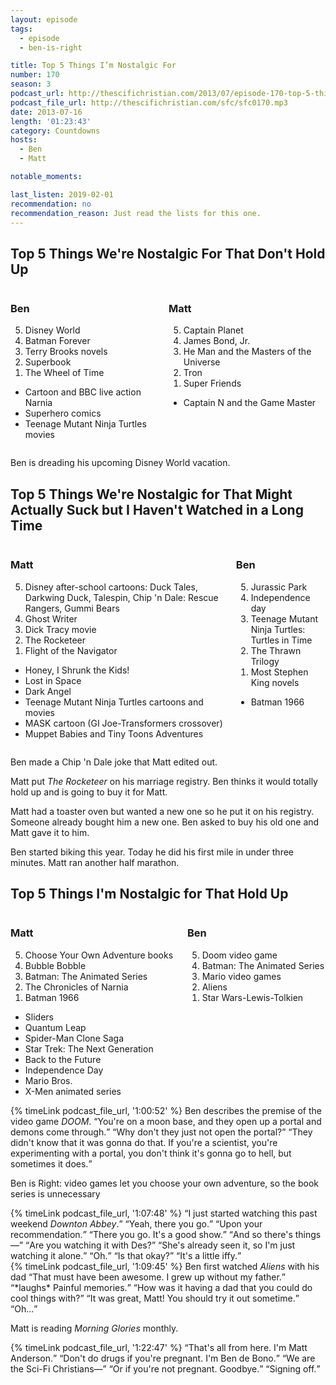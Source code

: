 ```yaml
---
layout: episode
tags:
  - episode
  - ben-is-right

title: Top 5 Things I’m Nostalgic For
number: 170
season: 3
podcast_url: http://thescifichristian.com/2013/07/episode-170-top-5-things-im-nostalgic-for/
podcast_file_url: http://thescifichristian.com/sfc/sfc0170.mp3
date: 2013-07-16
length: '01:23:43'
category: Countdowns
hosts:
  - Ben
  - Matt

notable_moments:

last_listen: 2019-02-01
recommendation: no
recommendation_reason: Just read the lists for this one.
---
```


<div class="top-five">
  <h2 class="has-text-centered">Top 5 Things We're Nostalgic For That Don't Hold Up</h2>
  <div class="columns">
    <div class="column ben">
      <h3>Ben</h3>
      <ol reversed>
        <li>Disney World
        <li>Batman Forever
        <li>Terry Brooks novels
        <li>Superbook
        <li>The Wheel of Time 
      </ol>
      <ul class="runner-ups">
        <li>Cartoon and BBC live action Narnia
        <li>Superhero comics
        <li>Teenage Mutant Ninja Turtles movies
      </ul>
    </div>
    <div class="column matt">
      <h3>Matt</h3>
      <ol reversed>
        <li>Captain Planet
        <li>James Bond, Jr.
        <li>He Man and the Masters of the Universe
        <li>Tron
        <li>Super Friends
      </ol>
      <ul class="runner-ups">
        <li>Captain N and the Game Master
      </ul>
    </div>
  </div>
</div>

Ben is dreading his upcoming Disney World vacation. 

<div class="top-five">
  <h2 class="has-text-centered">Top 5 Things We're Nostalgic for That Might Actually Suck but I Haven't Watched in a Long Time</h2>
  <div class="columns">
    <div class="column matt">
      <h3>Matt</h3>
      <ol reversed>
        <li>Disney after-school cartoons: Duck Tales, Darkwing Duck, Talespin, Chip 'n Dale: Rescue Rangers, Gummi Bears
        <li>Ghost Writer
        <li>Dick Tracy movie
        <li>The Rocketeer 
        <li>Flight of the Navigator
      </ol>
      <ul class="runner-ups">
        <li>Honey, I Shrunk the Kids!
        <li>Lost in Space
        <li>Dark Angel
        <li>Teenage Mutant Ninja Turtles cartoons and movies
        <li>MASK cartoon (GI Joe-Transformers crossover) 
        <li>Muppet Babies and Tiny Toons Adventures
      </ul>
    </div>
    <div class="column ben">
      <h3>Ben</h3>
      <ol reversed>
        <li>Jurassic Park 
        <li>Independence day 
        <li>Teenage Mutant Ninja Turtles: Turtles in Time 
        <li>The Thrawn Trilogy
        <li>Most Stephen King novels
      </ol>
      <ul class="runner-ups">
        <li>Batman 1966
      </ul>
    </div>
  </div>
</div>

Ben made a Chip 'n Dale joke that Matt edited out. 

Matt put <i class="work-title">The Rocketeer</i> on his marriage registry. Ben thinks it would totally hold up and is going to buy it for Matt.

Matt had a toaster oven but wanted a new one so he put it on his registry. Someone already bought him a new one. Ben asked to buy his old one and Matt gave it to him.

Ben started biking this year. Today he did his first mile in under three minutes. Matt ran another half marathon.

<div class="top-five">
  <h2 class="has-text-centered">Top 5 Things I'm Nostalgic for That Hold Up</h2>
  <div class="columns">
    <div class="column matt">
      <h3>Matt</h3>
      <ol reversed>
        <li>Choose Your Own Adventure books
        <li>Bubble Bobble
        <li>Batman: The Animated Series 
        <li>The Chronicles of Narnia
        <li>Batman 1966 
      </ol>
      <ul class="runner-ups">
        <li>Sliders 
        <li>Quantum Leap
        <li>Spider-Man Clone Saga 
        <li>Star Trek: The Next Generation
        <li>Back to the Future
        <li>Independence Day
        <li>Mario Bros. 
        <li>X-Men animated series
      </ul>
    </div>
    <div class="column matt">
      <h3>Ben</h3>
      <ol reversed>
        <li>Doom video game
        <li>Batman: The Animated Series 
        <li>Mario video games 
        <li>Aliens
        <li>Star Wars-Lewis-Tolkien 
      </ol>
    </div>
  </div>
</div>

<div class="quote">
  {% timeLink podcast_file_url, '1:00:52' %}
  <span class="quote-context is-size-6">Ben describes the premise of the video game <i class="work-title">DOOM</i>.</span>
  <q class="ben">You're on a moon base, and they open up a portal and demons come through.</q>
  <q class="matt">Why don't they just not open the portal?</q>
  <q class="ben">They didn't know that it was gonna do that. If you're a scientist, you're experimenting with a portal, you don't think it's gonna go to hell, but sometimes it does.</q>
</div>

Ben is Right: video games let you choose your own adventure, so the book series is unnecessary

<div class="quote">
  {% timeLink podcast_file_url, '1:07:48' %}
  <q class="matt">I just started watching this past weekend <i class="work-title">Downton Abbey</i>.</q>
  <q class="ben">Yeah, there you go.</q>
  <q class="matt">Upon your recommendation.</q>
  <q class="ben">There you go. It's a good show.</q>
  <q class="matt">And so there's things—</q>
  <q class="ben">Are you watching it with Des?</q>
  <q class="matt">She's already seen it, so I'm just watching it alone.</q>
  <q class="ben">Oh.</q>
  <q class="matt">Is that okay?</q>
  <q class="ben">It's a little iffy.</q>
</div>

<div class="quote">
  {% timeLink podcast_file_url, '1:09:45' %}
  <span class="quote-context is-size-6">Ben first watched <i class="work-title">Aliens</i> with his dad</span>
  <q class="matt">That must have been awesome. I grew up without my father.</q>
  <q class="ben">*laughs* Painful memories.</q>
  <q class="matt">How was it having a dad that you could do cool things with?</q>
  <q class="ben">It was great, Matt! You should try it out sometime.</q>
  <q class="matt">Oh...</q>
</div>

Matt is reading <i class="work-title">Morning Glories</i> monthly. 

<div class="quote">
  {% timeLink podcast_file_url, '1:22:47' %}
  <span class="quote-context is-size-6"></span>
  <q class="matt">That's all from here. I'm Matt Anderson.</q>
  <q class="ben">Don't do drugs if you're pregnant. I'm Ben de Bono.</q>
  <q class="matt">We are the Sci-Fi Christians—</q>
  <q class="ben">Or if you're not pregnant. Goodbye.</q>
  <q class="matt">Signing off.</q>
</div>